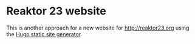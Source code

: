 Reaktor 23 website
==================

This is another approach for a new website for http://reaktor23.org using the
[Hugo static site generator](https://gohugo.io/).
